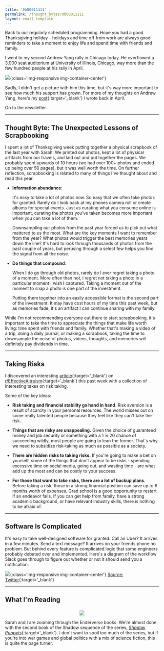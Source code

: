 ```yaml
---
title: '0b00011111'
permalink: /thought_bytes/0b00011111
layout: email_template
---
```

Back to our regularly scheduled programming. Hope you had a good Thanksgiving holiday - holidays and time off from work are always good reminders to take a moment to enjoy life and spend time with friends and family.

I went to my second Andrew Yang rally in Chicago today. He overflowed a 3,000 seat auditorium at University of Illinois, Chicago, way more than the few hundred people at his rally in April.

![](https://kevinarifin.com/images/thought_bytes/yangchi.jpg){:class='img-responsive img-container-center'}

Sadly, I didn't get a picture with him this time, but it's way more important to see how much his support has grown. For more of my thoughts on Andrew Yang, here's my [post](https://kevinarifin.com/why-im-voting-for-andrew-yang){:target='_blank'} I wrote back in April.

On to the newsletter.

<hr class='post-hr' />

## Thought Byte: The Unexpected Lessons of Scrapbooking

I spent a lot of Thanksgiving week putting together a physical scrapbook of the last year with Sarah. We printed out photos, kept a lot of physical artifacts from our travels, and laid out and put together the pages. We probably spent upwards of 10 hours (we had over 100+ photos and ended up being over 50 pages), but it was well worth the time. On further reflection, scrapbooking is related to many of things I've thought about and read this year.

* **Information abundance**:

    It's easy to take a lot of photos now. So easy that we often take photos for granted. Rarely do I look back at my phones camera roll or create albums for special events. Just as curating what you consume online is important, curating the photos you've taken becomes more important when you can take a lot of them.

    Downsampling our photos from the past year forced us to pick out what mattered to us the most. What are the key moments I want to remember from the year? What photos would trigger the best memories years down the line? It's hard to look through thousands of photos from the past couple of years, but perusing through a select few helps you find the signal from all the noise.

* **Do things that compound**:

    When I do go through old photos, rarely do I ever regret taking a photo of a moment. More often than not, I regret not taking a photo in a particular moment I wish I captured. Taking a moment out of the moment to snap a photo is one part of the investment.

    Putting them together into an easily accessible format is the second part of the investment. It may have cost hours of my time this past week, but as memories fade, it's an artifact I can continue sharing with my family.

While I'm not recommending everyone out there to start scrapbooking, it's important to take the time to appreciate the things that make life worth living: time spent with friends and family. Whether that's making a video of a trip, doing a daily journal, or making a scrapbook, taking the time to downsample the noise of photos, videos, thoughts, and memories will definitely pay dividends in time.

<hr class='post-hr' />

## Taking Risks

I discovered an interesting [article](https://80000hours.org/2019/11/anonymous-answers-risk-aversion/){:target='_blank'} on [r/EffectiveAltruism](https://www.reddit.com/r/EffectiveAltruism/){:target='_blank'} this past week with a collection of interesting takes on risk taking.

Some of the key ideas:

* **Risk taking and financial stability go hand in hand**. Risk aversion is a result of scarcity in your personal resources. The world misses out on some really talented people because they feel like they can't take the risk.

* **Things that are risky are unappealing.** Given the choice of guaranteed money and job security or something with a 1 in 20 chance of succeeding wildly, most people are going to lean the former. That's why we need to subsidize risk-taking as much as possible as a society.

* **There are hidden risks to taking risks.** If you're going to make a bet on yourself, some of the things that don't appear to be risks - spending excessive time on social media, going out, and wasting time - are what add up the most and can be costly to your success.

* **For those that want to take risks, there are a lot of backup plans**. Before taking a risk, those in a strong financial position can save up to 6 months worth of expenses. Grad school is a good opportunity to restart if an endeavor fails. If you can get help from family, have a strong academic background, or have relevant industry skills, there is nothing to be afraid of.

<hr class='post-hr' />

## Software Is Complicated

It's easy to take well-designed software for granted. Call an Uber? It arrives in a few minutes. Send a text message? It arrives on your friends phone no problem. But behind every feature is complicated logic that some engineers probably debated over and implemented. Here's a diagram of the workflow Slack goes through to figure out whether or not it should send you a notification:

![](https://kevinarifin.com/images/thought_bytes/complexslack.jpeg){:class='img-responsive img-container-center'}
[Source: Twitter](https://twitter.com/balajis/status/1202456511441715201?s=12){:target='_blank'}

<hr class='post-hr' />

## What I'm Reading

<center>
    <img src='https://kevinarifin.com/images/thought_bytes/shadowpuppets.jpeg' class="img-responsive img-container-center" style='max-width:200px; margin-top: 5px'/>
</center>

Sarah and I are zooming through the Enderverse books. We're almost done with the second book of the Shadow sequence of the series, [*Shadow Puppets*](https://www.amazon.com/Shadow-Puppets-Ender-Orson-MassMarket/dp/B00C7EVBIC/ref=sr_1_3?crid=6WYZNLM2TQD9&keywords=shadow+puppets+orson+scott+card&qid=1575605258&sprefix=shadow+puppets+orson+%2Caps%2C153&sr=8-3){:target='_blank'}. I don't want to spoil too much of the series, but if you're into war games and global politics with a mix of science fiction, this is quite the page turner.